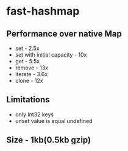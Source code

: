 # fast-hashmap

## Performance over native Map

- set - 2.5x
- set with initial capacity - 10x
- get - 5.5x
- remove - 13x
- iterate - 3.6x
- clone - 12x

## Limitations
- only Int32 keys
- unset value is equal undefined

## Size - 1kb(0.5kb gzip)

